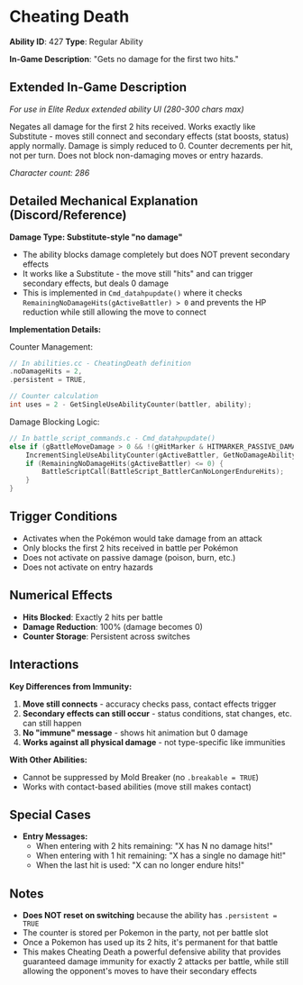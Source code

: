 # Cheating Death

**Ability ID**: 427
**Type**: Regular Ability

**In-Game Description**: "Gets no damage for the first two hits."

## Extended In-Game Description
*For use in Elite Redux extended ability UI (280-300 chars max)*

Negates all damage for the first 2 hits received. Works exactly like Substitute - moves still connect and secondary effects (stat boosts, status) apply normally. Damage is simply reduced to 0. Counter decrements per hit, not per turn. Does not block non-damaging moves or entry hazards.

*Character count: 286*

## Detailed Mechanical Explanation (Discord/Reference)

**Damage Type: Substitute-style "no damage"**
- The ability blocks damage completely but does NOT prevent secondary effects
- It works like a Substitute - the move still "hits" and can trigger secondary effects, but deals 0 damage
- This is implemented in `Cmd_datahpupdate()` where it checks `RemainingNoDamageHits(gActiveBattler) > 0` and prevents the HP reduction while still allowing the move to connect

**Implementation Details:**

Counter Management:
```cpp
// In abilities.cc - CheatingDeath definition
.noDamageHits = 2,
.persistent = TRUE,

// Counter calculation
int uses = 2 - GetSingleUseAbilityCounter(battler, ability);
```

Damage Blocking Logic:
```cpp
// In battle_script_commands.c - Cmd_datahpupdate()
else if (gBattleMoveDamage > 0 && !(gHitMarker & HITMARKER_PASSIVE_DAMAGE) && RemainingNoDamageHits(gActiveBattler) > 0) {
    IncrementSingleUseAbilityCounter(gActiveBattler, GetNoDamageAbility(gActiveBattler), 1);
    if (RemainingNoDamageHits(gActiveBattler) <= 0) {
        BattleScriptCall(BattleScript_BattlerCanNoLongerEndureHits);
    }
}
```

## Trigger Conditions

- Activates when the Pokémon would take damage from an attack
- Only blocks the first 2 hits received in battle per Pokémon
- Does not activate on passive damage (poison, burn, etc.)
- Does not activate on entry hazards

## Numerical Effects

- **Hits Blocked**: Exactly 2 hits per battle
- **Damage Reduction**: 100% (damage becomes 0)
- **Counter Storage**: Persistent across switches

## Interactions

**Key Differences from Immunity:**
1. **Move still connects** - accuracy checks pass, contact effects trigger
2. **Secondary effects can still occur** - status conditions, stat changes, etc. can still happen
3. **No "immune" message** - shows hit animation but 0 damage
4. **Works against all physical damage** - not type-specific like immunities

**With Other Abilities:**
- Cannot be suppressed by Mold Breaker (no `.breakable = TRUE`)
- Works with contact-based abilities (move still makes contact)

## Special Cases

- **Entry Messages:**
  - When entering with 2 hits remaining: "X has N no damage hits!" 
  - When entering with 1 hit remaining: "X has a single no damage hit!"
  - When the last hit is used: "X can no longer endure hits!"

## Notes

- **Does NOT reset on switching** because the ability has `.persistent = TRUE`
- The counter is stored per Pokemon in the party, not per battle slot
- Once a Pokemon has used up its 2 hits, it's permanent for that battle
- This makes Cheating Death a powerful defensive ability that provides guaranteed damage immunity for exactly 2 attacks per battle, while still allowing the opponent's moves to have their secondary effects